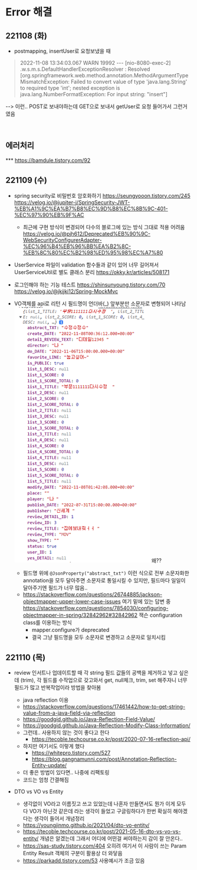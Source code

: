 # Error 해결

## 221108 (화)

- postmapping, insertUser로 요청보냈을 때

> 2022-11-08 13:34:03.067  WARN 19992 --- [nio-8080-exec-2] .w.s.m.s.DefaultHandlerExceptionResolver : Resolved [org.springframework.web.method.annotation.MethodArgumentTypeMismatchException: Failed to convert value of type 'java.lang.String' to required type 'int'; nested exception is java.lang.NumberFormatException: For input string: "insert"]

--> 이런.. POST로 보내야하는데 GET으로 보내서 getUser로 요청 들어가서 그런거였음

<br>

## 에러처리
*** https://bamdule.tistory.com/92

## 221109 (수)

- spring security로 비밀번호 암호화하기
https://seungyooon.tistory.com/245
https://velog.io/@jupiter-j/SpringSecurity-JWT-%EB%A1%9C%EA%B7%B8%EC%9D%B8%EC%8B%9C-401-%EC%97%90%EB%9F%AC

    - 최근에 구현 방식이 변경되어 다수의 블로그에 있는 방식 그대로 적용 어려움
    https://velog.io/@pjh612/Deprecated%EB%90%9C-WebSecurityConfigurerAdapter-%EC%96%B4%EB%96%BB%EA%B2%8C-%EB%8C%80%EC%B2%98%ED%95%98%EC%A7%80

- UserService 파일이 validation 함수들과 같이 있어 너무 길어져서 UserServiceUtil로 별도 클래스 분리
https://okky.kr/articles/508171

- 로그인해야 하는 기능 테스트
    https://shinsunyoung.tistory.com/70
    https://velog.io/@jkijki12/Spring-MockMvc

- VO객체를 api로 리턴 시 필드명이 언더바(_) 앞부분만 소문자로 변형되어 나타남
    ![221109_1](./md_resources/221109_1.PNG)
    왜??
    - 필드명 위에 `@JsonProperty("abstract_txt")` 이런 식으로 전부 소문자화한 annotation을 모두 달아주면 소문자로 통일시킬 수 있지만, 필드마다 일일이 달아주기엔 필드가 너무 많음..
    - https://stackoverflow.com/questions/26744885/jackson-objectmapper-upper-lower-case-issues 여기 밑에 있는 답변 중 https://stackoverflow.com/questions/7854030/configuring-objectmapper-in-spring/32842962#32842962 잭슨 configuration class를 이용하는 방식
        - mapper.configure가 deprecated
        - 결국 그냥 필드명을 모두 소문자로 변경하고 소문자로 일치시킴

## 221110 (목)

- review 인서트나 업데이트할 때 각 string 필드 값들의 공백을 제거하고 넣고 싶은데 (trim), 각 필드를 수작업으로 갖고와서 get, null체크, trim, set 해주자니 너무 필드가 많고 반복작업이라 방법을 찾아봄
    - java reflection 이용
    - https://stackoverflow.com/questions/17461442/how-to-get-string-value-from-a-java-field-via-reflection
    - https://goodgid.github.io/Java-Reflection-Field-Value/
    - https://goodgid.github.io/Java-Reflection-Modify-Class-Information/
    - 그런데.. 사용하지 않는 것이 좋다고 한다
        - https://tecoble.techcourse.co.kr/post/2020-07-16-reflection-api/
    - 하지만 여기서도 이렇게 했다
        - https://whitepro.tistory.com/527
        - https://blog.gangnamunni.com/post/Annotation-Reflection-Entity-update/
    - 더 좋은 방법이 있다면.. 나중에 리팩토링
    - 코드는 엄청 간결해짐

- DTO vs VO vs Entity
    - 생각없이 VO라고 이름짓고 쓰고 있었는데 나혼자 만들면서도 뭔가 이게 모두 다 VO가 아닌것 같은데 라는 생각이 들었고 구글링하다가 한번 확실히 해야겠다는 생각이 들어서 개념정리
    - https://youngjinmo.github.io/2021/04/dto-vo-entity/
    - https://tecoble.techcourse.co.kr/post/2021-05-16-dto-vs-vo-vs-entity/ 
    개념은 알겠는데 그래서 어디에 어떤걸 써야하는지 감이 잘 안온다..
    - https://sas-study.tistory.com/404 오히려 여기서 이 사람이 쓰는 Param Entity Result 객체의 구분이 활용상 더 와닿음
    - https://parkadd.tistory.com/53 사용예시가 조금 있음